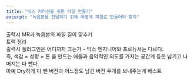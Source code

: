 ```yaml
---
title: "믹스 커미션을 위한 파일 만들기"
excerpt: "녹음본을 전달하기 위해 어떻게 파일로 만들어야 할까"
---
```


출력시 MR과 녹음본의 파일 길이 맞추기  
트랙 정리  
출력시 플러그인은 어디까지 끄는가 - 믹스 엔지니어와 프로듀서는 다르다.  
즉, 색감 = 성향 = 톤 을 만드는 애들과 음악적인 의도를 가지는 공간계 등은 남기고 나머지는 다 뺀다.  
아예 Dry하게 다 뺀 버전과 어느정도 남긴 버전 두개를 보내주는게 베스트
